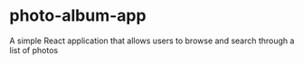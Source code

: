 # photo-album-app
A simple React application that allows users to browse and search through a list of photos
